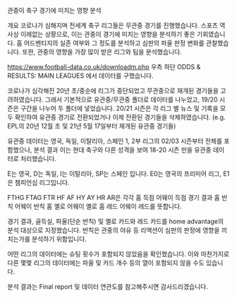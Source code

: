 관중이 축구 경기에 미치는 영향 분석

개요
코로나가 심해지며 전세계 축구 리그들은 무관중 경기를 진행했습니다. 스포츠 역사상 이례없는 상황으로, 이는 관중이 경기에 미치는 영향을 분석하기 좋은 기회였습니다.
홈 어드벤티지의 실존 여부와 그 정도를 분석하고 심판의 파울 판정 변화를 관찰했습니다. 또한, 관중의 영향을 가장 많이 받은 리그와 팀을 분석했습니다.


https://www.football-data.co.uk/downloadm.php
우측 하단 ODDS & RESULTS: MAIN LEAGUES 에서 데이터를 구했습니다.



코로나가 심각해진 20년 초/중순에 리그가 중단되었고 무관중으로 재개된 경기들을 고려하였습니다.
그래서 기본적으로 유관중/무관중 폴더로 데이터를 나누었고, 19/20 시즌은 구간을 나누어 두 폴더에 넣었습니다.
20/21 시즌은 각 리그 별 뉴스 및 기록을 모두 확인하여 유관중 경기로 전환되었거나 이제 전환된 경기들을 삭제하였습니다.
(e.g. EPL의 20년 12월 초 및 21년 5월 17일부터 재개된 유관중 경기들)


유관중 데이터는 영국, 독일, 이탈리아, 스페인 1, 2부 리그의 02/03 시즌부터 전체를 포함했으나, 분석 결과 이는 현대 축구와 다른 성격을 보여 18-20 시즌 만을 유관중 데이터로 처리했습니다.


E는 영국, D는 독일, I는 이탈리아, SP는 스페인 입니다. E0는 영국의 프리미어 리그, E1은 챔피언십 리그입니다.


FTHG	FTAG	FTR	HF	AF	HY	AY	HR	AR은 각각
홈 득점	어웨이 득점	경기 결과	홈 반칙	어웨이 반칙	홈 옐로	어웨이 옐로	홈 레드	어웨이 레드를 뜻합니다.


경기 결과, 골득실, 파울(단순 반칙) 및 옐로 카드와 레드 카드를 home advantage의 분석 대상으로 지정했습니다.
반칙은 관중의 야유 등 리액션이 심판의 판정에 영향을 끼치는가를 분석하기 위함입니다.


어떤 리그의 데이터에는 슈팅 횟수가 포함되지 않았음을 확인했습니다.
이와 마찬가지로 다른 몇몇 리그의 데이터에는 파울 및 카드 개수 등의 열이 포함되지 않을 수도 있습니다.


분석 결과는 Final report 및 데이터 연관도를 참고해주시면 감사드리겠습니다.